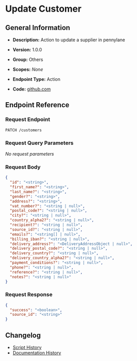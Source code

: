 <!-- BEGIN GENERATED CONTENT -->
# Update Customer

## General Information

- **Description:** Action to update a supplier in pennylane

- **Version:** 1.0.0
- **Group:** Others
- **Scopes:** _None_
- **Endpoint Type:** Action
- **Code:** [github.com](https://github.com/NangoHQ/integration-templates/tree/main/integrations/pennylane/actions/update-customer.ts)


## Endpoint Reference

### Request Endpoint

`PATCH /customers`

### Request Query Parameters

_No request parameters_

### Request Body

```json
{
  "id": "<string>",
  "first_name?": "<string>",
  "last_name?": "<string>",
  "gender?": "<string>",
  "address?": "<string>",
  "vat_number?": "<string | null>",
  "postal_code?": "<string | null>",
  "city?": "<string | null>",
  "country_alpha2?": "<string | null>",
  "recipient?": "<string | null>",
  "source_id?": "<string | null>",
  "emails?": "<string[] | null>",
  "billing_iban?": "<string | null>",
  "delivery_address?": "<DeliveryAddressObject | null>",
  "delivery_postal_code?": "<string | null>",
  "delivery_country?": "<string | null>",
  "delivery_country_alpha2?": "<string | null>",
  "payment_conditions?": "<string | null>",
  "phone?": "<string | null>",
  "reference?": "<string | null>",
  "notes?": "<string | null>"
}
```

### Request Response

```json
{
  "success": "<boolean>",
  "source_id": "<string>"
}
```

## Changelog

- [Script History](https://github.com/NangoHQ/integration-templates/commits/main/integrations/pennylane/actions/update-customer.ts)
- [Documentation History](https://github.com/NangoHQ/integration-templates/commits/main/integrations/pennylane/actions/update-customer.md)

<!-- END  GENERATED CONTENT -->

